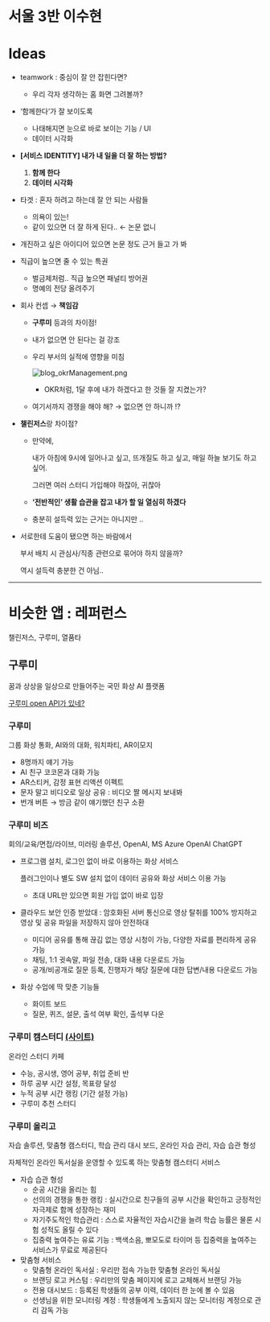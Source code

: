 # 서울 3반 이수현

# Ideas

- teamwork : 중심이 잘 안 잡힌다면?
    - 우리 각자 생각하는 홈 화면 그려볼까?
- ‘함께한다’가 잘 보이도록
    - 나태해지면 눈으로 바로 보이는 기능 / UI
    - 데이터 시각화
- **[서비스 IDENTITY] 내가 내 일을 더 잘 하는 방법?**
    1. **함께 한다**
    2. **데이터 시각화**
- 타겟 : 혼자 하려고 하는데 잘 안 되는 사람들
    - 의욕이 있는!
    - 같이 있으면 더 잘 하게 된다.. ← 논문 없니
- 개진하고 싶은 아이디어 있으면 논문 정도 근거 들고 가 봐
- 직급이 높으면 줄 수 있는 특권
    - 벌금제처럼.. 직급 높으면 패널티 방어권
    - 명예의 전당 올려주기
- 회사 컨셉 → **책임감**
    - **구루미** 등과의 차이점!
    - 내가 없으면 안 된다는 걸 강조
    - 우리 부서의 실적에 영향을 미침
        
        ![blog_okrManagement.png](https://prod-files-secure.s3.us-west-2.amazonaws.com/cf19827b-7ca6-48d2-b198-e6a049d2718a/0f27e37d-8378-407b-9302-638641332122/blog_okrManagement.png)
        
        - OKR처럼, 1달 후에 내가 하겠다고 한 것들 잘 지켰는가?
    - 여기서까지 경쟁을 해야 해? → 없으면 안 하니까 !?
- **챌린저스**랑 차이점?
    - 만약에,
        
        내가 아침에 9시에 일어나고 싶고, 뜨개질도 하고 싶고, 매일 하늘 보기도 하고 싶어.
        
        그러면 여러 스터디 가입해야 하잖아, 귀찮아
        
    - **‘전반적인’ 생활 습관을 잡고 내가 할 일 열심히 하겠다**
    - 충분히 설득력 있는 근거는 아니지만 ..
- 서로한테 도움이 됐으면 하는 바람에서
    
    부서 배치 시 관심사/직종 관련으로 묶어야 하지 않을까?
    
    역시 설득력 충분한 건 아님..
    

---

# 비슷한 앱 : 레퍼런스

챌린저스, 구루미, 열품타

## 구루미

꿈과 상상을 일상으로 만들어주는 국민 화상 AI 플랫폼

[구루미 open API가 있네?](https://gooroomee.readme.io/reference/goa)

### 구루미

그룹 화상 통화, AI와의 대화, 워치파티, AR이모지

- 8명까지 얘기 가능
- AI 친구 코코몬과 대화 가능
- AR스티커, 감정 표현 리액션 이펙트
- 문자 말고 비디오로 일상 공유 : 비디오 짤 메시지 보내봐
- 번개 버튼 → 방금 같이 얘기했던 친구 소환

### 구루미 비즈

회의/교육/면접/라이브, 미러링 솔루션, OpenAI, MS Azure OpenAI ChatGPT

- 프로그램 설치, 로그인 없이 바로 이용하는 화상 서비스
    
    플러그인이나 별도 SW 설치 없이 데이터 공유와 화상 서비스 이용 가능
    
    - 초대 URL만 있으면 회원 가입 없이 바로 입장
- 클라우드 보안 인증 받았대 : 암호화된 서버 통신으로 영상 탈취를 100% 방지하고 영상 및 공유 파일을 저장하지 않아 안전하대
    - 미디어 공유를 통해 끊김 없는 영상 시청이 가능, 다양한 자료를 편리하게 공유 가능
    - 채팅, 1:1 귓속말, 파일 전송, 대화 내용 다운로드 가능
    - 공개/비공개로 질문 등록, 진행자가 해당 질문에 대한 답변/내용 다운로드 가능
- 화상 수업에 딱 맞춘 기능들
    - 화이트 보드
    - 질문, 퀴즈, 설문, 출석 여부 확인, 출석부 다운

### 구루미 캠스터디 [(사이트)](https://gooroomee.com/camstudy/room)

온라인 스터디 카페

- 수능, 공시생, 영어 공부, 취업 준비 반
- 하루 공부 시간 설정, 목표량 달성
- 누적 공부 시간 랭킹 (기간 설정 가능)
- 구루미 추천 스터디

### 구루미 올리고

자습 솔루션, 맞춤형 캠스터디, 학습 관리 대시 보드, 온라인 자습 관리, 자습 습관 형성

자체적인 온라인 독서실을 운영할 수 있도록 하는 맞춤형 캠스터디 서비스

- 자습 습관 형성
    - 순공 시간을 올리는 힘
    - 선의의 경쟁을 통한 랭킹 : 실시간으로 친구들의 공부 시간을 확인하고 긍정적인 자극제로 함께 성장하는 재미
    - 자기주도적인 학습관리 : 스스로 자율적인 자습시간을 늘려 학습 능률은 물론 시험 성적도 올릴 수 있다
    - 집중력 높여주는 유료 기능 : 백색소음, 뽀모도로 타이머 등 집중력을 높여주는 서비스가 무료로 제공된다
- 맞춤형 서비스
    - 맞춤형 온라인 독서실 : 우리만 접속 가능한 맞춤형 온라인 독서실
    - 브랜딩 로고 커스텀 : 우리만의 맞춤 페이지에 로고 교체해서 브랜딩 가능
    - 전용 대시보드 : 등록된 학생들의 공부 이력, 데이터 한 눈에 볼 수 있음
    - 선생님을 위한 모니터링 계정 : 학생들에게 노출되지 않는 모니터링 계정으로 관리 감독 가능
